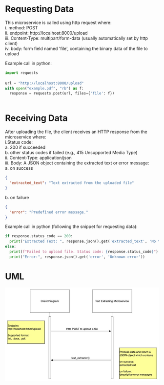# Requesting Data
This microservice is called using http request where:  
  i. method: POST  
  ii. endpoint: http://localhost:8000/upload  
  iii. Content-Type: multipart/form-data (usually automatically set by http client)  
  iv. body: form field named 'file', containing the binary data of the file to upload  
    
  Example call in python:  
  ```python  
  import requests
  
  url = "http://localhost:8000/upload"
  with open("example.pdf", "rb") as f:
    response = requests.post(url, files={'file': f})
        
  ```

# Receiving Data  
After uploading the file, the client receives an HTTP response from the microservice where:   
  i.Status code:  
  a. 200 if succeeded  
  b. other status codes if failed (e.g., 415 Unsupported Media Type)    
  ii. Content-Type: application/json    
  iii. Body: A JSON object containing the extracted text or error message:  
  a. on success  
  ```json  
  {
    "extracted_text": "Text extracted from the uploaded file"  
  }
  ```  
  b. on failure
  ```json  
  {
    "error": "Predefined error message."
  }
  ```

  Example call in python (following the snippet for requesting data):
  ```python  
  if response.status_code == 200:
    print("Extracted Text: ", response.json().get('extracted_text', 'No text found.'))
  else:
    print(f"Failed to upload file. Status code: {response.status_code}")
    print("Error:", response.json().get('error', 'Unknown error'))  
  ```

# UML
![UML](uml.jpg)

